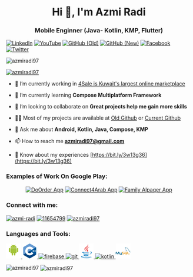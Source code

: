 <h1 align="center">Hi 👋, I'm Azmi Radi</h1>
<h3 align="center">Mobile Enginner (Java- Kotlin, KMP, Flutter)</h3>

[![LinkedIn](https://img.shields.io/badge/LinkedIn-0A66C2?style=for-the-badge&logo=linkedin&logoColor=white)](https://www.linkedin.com/in/azmi-radi)
[![YouTube](https://img.shields.io/badge/YouTube-FF0000?style=for-the-badge&logo=youtube&logoColor=white)](https://www.youtube.com/@azmiradi)
[![GitHub (Old)](https://img.shields.io/badge/GitHub%20(Old)-181717?style=for-the-badge&logo=github&logoColor=white)](https://github.com/azmiradi)
[![GitHub (New)](https://img.shields.io/badge/GitHub%20(New)-181717?style=for-the-badge&logo=github&logoColor=white)](https://github.com/azmiradi97)
[![Facebook](https://img.shields.io/badge/Facebook-1877F2?style=for-the-badge&logo=facebook&logoColor=white)](https://www.facebook.com/azmiradiazmi)
[![Twitter](https://img.shields.io/badge/Twitter-1DA1F2?style=for-the-badge&logo=twitter&logoColor=white)](https://twitter.com/azmiradi97)

<p align="left"> <img src="https://komarev.com/ghpvc/?username=azmiradi97&label=Profile%20views&color=0e75b6&style=flat" alt="azmiradi97" /> </p>

<p align="left"> <a href="https://github.com/ryo-ma/github-profile-trophy"><img src="https://github-profile-trophy.vercel.app/?username=azmiradi97" alt="azmiradi97" /></a> </p>

- 🔭 I’m currently working in [4Sale is Kuwait's largest online marketplace](https://www.q84sale.com/)

- 🌱 I’m currently learning **Compose Multiplatform Framework**

- 👯 I’m looking to collaborate on **Great projects help me gain more skills**

- 👨‍💻 Most of my projects are available at [Old Github](https://github.com/azmiradi) or [Current Github](https://github.com/azmiradi97)

- 💬 Ask me about **Android, Kotlin, Java, Compose, KMP**

- 📫 How to reach me **azmiradi97@gmail.com**

- 📄 Know about my experiences [https://bit.ly/3w13g36](https://bit.ly/3w13g36)
 
<h3 align="left">Examples of Work On Google Play:</h3>
<p align="center">
<a href="https://play.google.com/store/apps/details?id=com.bumblebee.doorder" target="blank"><img align="center" src="https://play-lh.googleusercontent.com/TQcFeXMc2hOtCSjHZTiLuW2W4o5WGN9oH7_i5P0kanolE20w8eNOTguUPFdUAT9zEQ=s180-rw" alt="DoOrder App" height="150" width="150" /></a>
<a href="https://play.google.com/store/apps/details?id=azmi.io.connect4arab" target="blank"><img align="center" src="https://play-lh.googleusercontent.com/wzONuEwWFapUNvuPFXxQYz0U_KuB9-7Coy2xrsRV0j7RDxWE-Yta6QmNqc5DmG-wE7E=s180-rw" alt="Connect4Arab App" height="150" width="150" /></a>
<a href="https://play.google.com/store/apps/details?id=azmithabet.com.family" target="blank"><img align="center" src="https://play-lh.googleusercontent.com/kcV5u6TGSsHZib-cxVm9UgMJByaJKemoE_spLGklE7FSp3PpXXt8sylfsVSIPViZr4w=s180-rw" alt="Family Alpaqer App" height="150" width="150" /></a>
</p>

<h3 align="left">Connect with me:</h3>
<p align="left">
<a href="https://linkedin.com/in/azmi-radi" target="blank"><img align="center" src="https://raw.githubusercontent.com/rahuldkjain/github-profile-readme-generator/master/src/images/icons/Social/linked-in-alt.svg" alt="azmi-radi" height="30" width="40" /></a>
<a href="https://stackoverflow.com/users/11654799" target="blank"><img align="center" src="https://raw.githubusercontent.com/rahuldkjain/github-profile-readme-generator/master/src/images/icons/Social/stack-overflow.svg" alt="11654799" height="30" width="40" /></a>
<a href="https://www.hackerrank.com/azmiradi97" target="blank"><img align="center" src="https://raw.githubusercontent.com/rahuldkjain/github-profile-readme-generator/master/src/images/icons/Social/hackerrank.svg" alt="azmiradi97" height="30" width="40" /></a>
</p>

<h3 align="left">Languages and Tools:</h3>
<p align="left"> <a href="https://developer.android.com" target="_blank" rel="noreferrer"> <img src="https://raw.githubusercontent.com/devicons/devicon/master/icons/android/android-original-wordmark.svg" alt="android" width="40" height="40"/> </a> <a href="https://www.w3schools.com/cpp/" target="_blank" rel="noreferrer"> <img src="https://raw.githubusercontent.com/devicons/devicon/master/icons/cplusplus/cplusplus-original.svg" alt="cplusplus" width="40" height="40"/> </a> <a href="https://firebase.google.com/" target="_blank" rel="noreferrer"> <img src="https://www.vectorlogo.zone/logos/firebase/firebase-icon.svg" alt="firebase" width="40" height="40"/> </a> <a href="https://git-scm.com/" target="_blank" rel="noreferrer"> <img src="https://www.vectorlogo.zone/logos/git-scm/git-scm-icon.svg" alt="git" width="40" height="40"/> </a> <a href="https://www.java.com" target="_blank" rel="noreferrer"> <img src="https://raw.githubusercontent.com/devicons/devicon/master/icons/java/java-original.svg" alt="java" width="40" height="40"/> </a> <a href="https://kotlinlang.org" target="_blank" rel="noreferrer"> <img src="https://www.vectorlogo.zone/logos/kotlinlang/kotlinlang-icon.svg" alt="kotlin" width="40" height="40"/> </a> <a href="https://www.mysql.com/" target="_blank" rel="noreferrer"> <img src="https://raw.githubusercontent.com/devicons/devicon/master/icons/mysql/mysql-original-wordmark.svg" alt="mysql" width="40" height="40"/> </a> </p>

<p><img align="left" src="https://github-readme-stats.vercel.app/api/top-langs?username=azmiradi97&show_icons=true&locale=en&layout=compact" alt="azmiradi97" /></p>

<p>&nbsp;<img align="center" src="https://github-readme-stats.vercel.app/api?username=azmiradi97&show_icons=true&locale=en" alt="azmiradi97" /></p>
